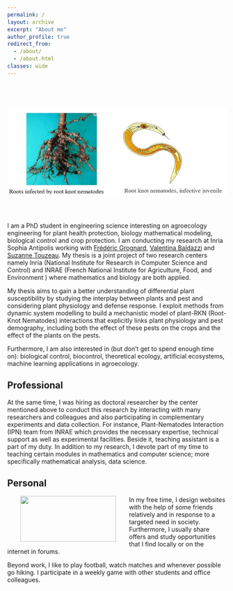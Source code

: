 ```yaml
---
permalink: /
layout: archive
excerpt: "About me"
author_profile: true
redirect_from: 
  - /about/
  - /about.html
classes: wide
---
```


<img src="../images/background.jpg" width="950px" height="200" vspace="58"><br clear="left">
I am a PhD student in engineering science interesting on agroecology engineering for plant health protection, biology mathematical modeling, biological control and crop protection. I am conducting my research at Inria Sophia Antipolis working with [Frédéric Grognard](http://www-sop.inria.fr/members/Frederic.Grognard), [Valentina Baldazzi](https://www.researchgate.net/profile/Valentina-Baldazzi) and [Suzanne Touzeau](https://www6.paca.inrae.fr/institut-sophia-agrobiotech_eng/Research-teams/M2P2/Team-members/TOUZEAU-Suzanne). My thesis is a joint project of two research centers namely Inria (National Institute for Research in Computer Science and Control) and INRAE (French National Institute for Agriculture, Food, and Environment ) where mathematics and biology are both applied.


My thesis aims to gain a better understanding of differential plant susceptibility by studying the interplay between plants and pest and considering plant physiology and defense response. I exploit methods from dynamic system modelling to build a mechanistic model of plant-RKN (Root-Knot Nematodes) interactions that explicitly links plant physiology and pest demography, including both the effect of these pests on the crops and the effect of the plants on the pests.

Furthermore, I am also interested in (but don’t get to spend enough time on): biological control, biocontrol, theoretical ecology, artificial ecosystems, machine learning applications in agroecology.

## Professional

At the same time, I was hiring as doctoral researcher by the center mentioned above to conduct this research by interacting with many researchers and colleagues and also participating in complementary experiments and data collection. For instance, Plant-Nematodes Interaction (IPN) team from INRAE which provides the necessary expertise, technical support as well as experimental facilities. Beside it, teaching assistant is a part of my duty. In addition to my research, I devote part of my time to teaching certain modules in mathematics and computer science; more specifically mathematical analysis, data science.

## Personal
<img src="../images/astro_tcg.jpg" width="220px" height="105" align="left" hspace="30"> 

In my free time, I design websites with the help of some friends relatively and in response to a targeted need in society. Furthermore, I usually share offers and study opportunities that I find locally or on the internet in forums. 

Beyond work, I like to play football, watch matches and whenever possible go hiking. I participate in a weekly game with other students and office colleagues.
